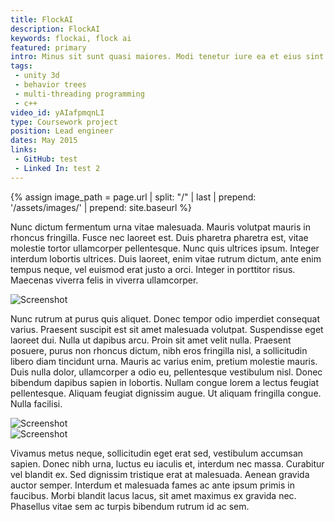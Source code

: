 ```yaml
---
title: FlockAI
description: FlockAI
keywords: flockai, flock ai
featured: primary
intro: Minus sit sunt quasi maiores. Modi tenetur iure ea et eius sint ducimus eveniet. Rem maxime eum at nesciunt recusandae qui. Itaque similique et quia. Veniam doloremque rerum debitis sed reiciendis.
tags:
 - unity 3d
 - behavior trees
 - multi-threading programming
 - c++
video_id: yAIafpmqnLI
type: Coursework project
position: Lead engineer
dates: May 2015
links: 
 - GitHub: test
 - Linked In: test 2
---
```


{% assign image_path = page.url | split: "/" | last | prepend: '/assets/images/' | prepend: site.baseurl %}

Nunc dictum fermentum urna vitae malesuada. Mauris volutpat mauris in rhoncus fringilla. Fusce nec laoreet est. Duis pharetra pharetra est, vitae molestie tortor ullamcorper pellentesque. Nunc quis ultrices ipsum. Integer interdum lobortis ultrices. Duis laoreet, enim vitae rutrum dictum, ante enim tempus neque, vel euismod erat justo a orci. Integer in porttitor risus. Maecenas viverra felis in viverra ullamcorper.

![Screenshot]({{image_path}}/screenshot.jpg)

Nunc rutrum at purus quis aliquet. Donec tempor odio imperdiet consequat varius. Praesent suscipit est sit amet malesuada volutpat. Suspendisse eget laoreet dui. Nulla ut dapibus arcu. Proin sit amet velit nulla. Praesent posuere, purus non rhoncus dictum, nibh eros fringilla nisl, a sollicitudin libero diam tincidunt urna. Mauris ac varius enim, pretium molestie mauris. Duis nulla dolor, ullamcorper a odio eu, pellentesque vestibulum nisl. Donec bibendum dapibus sapien in lobortis. Nullam congue lorem a lectus feugiat pellentesque. Aliquam feugiat dignissim augue. Ut aliquam fringilla congue. Nulla facilisi.

<div class="image-group">
	<div><img alt="Screenshot" src="{{image_path}}/screenshot.jpg" /></div>
	<div><img alt="Screenshot" src="{{image_path}}/screenshot-test.jpg" /></div>
</div>

Vivamus metus neque, sollicitudin eget erat sed, vestibulum accumsan sapien. Donec nibh urna, luctus eu iaculis et, interdum nec massa. Curabitur vel blandit ex. Sed dignissim tristique erat at malesuada. Aenean gravida auctor semper. Interdum et malesuada fames ac ante ipsum primis in faucibus. Morbi blandit lacus lacus, sit amet maximus ex gravida nec. Phasellus vitae sem ac turpis bibendum rutrum id ac sem.
